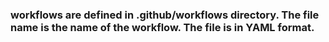### workflows are defined in .github/workflows directory. The file name is the name of the workflow. The file is in YAML format.

